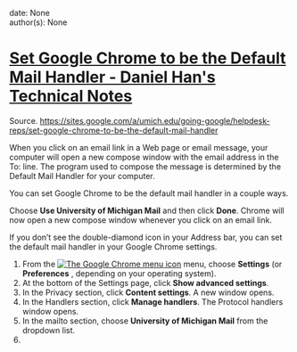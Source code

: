 
date: None  
author(s): None  

# [Set Google Chrome to be the Default Mail Handler - Daniel Han's Technical Notes](https://sites.google.com/site/xiangyangsite/home/technical-tips/linux-unix/common-tips/set-google-chrome-to-be-the-default-mail-handler)

Source. https://sites.google.com/a/umich.edu/going-google/helpdesk-reps/set-google-chrome-to-be-the-default-mail-handler

When you click on an email link in a Web page or email message, your computer will open a new compose window with the email address in the To: line. The program used to compose the message is determined by the Default Mail Handler for your computer. 

You can set Google Chrome to be the default mail handler in a couple ways.

Choose **Use University of Michigan Mail** and then click **Done**. Chrome will now open a new compose window whenever you click on an email link.

If you don’t see the double-diamond icon in your Address bar, you can set the default mail handler in your Google Chrome settings.

  1. From the [![The Google Chrome menu icon](https://sites.google.com/a/umich.edu/going-google/_/rsrc/1359559955615/helpdesk-reps/set-google-chrome-to-be-the-default-mail-handler/image00.png)](https://sites.google.com/a/umich.edu/going-google/helpdesk-reps/set-google-chrome-to-be-the-default-mail-handler/image00.png?attredirects=0) menu, choose **Settings** (or **Preferences** , depending on your operating system).
  2. At the bottom of the Settings page, click **Show advanced settings**.
  3. In the Privacy section, click **Content settings**. A new window opens.
  4. In the Handlers section, click **Manage handlers**. The Protocol handlers window opens.
  5. In the mailto section, choose **University of Michigan Mail** from the dropdown list.
  6. 


